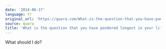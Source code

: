 ```yaml
---
date: '2014-06-17'
language: fr
original_url: 'https://quora.com/What-is-the-question-that-you-have-pondered-longest-in-your-life/answer/Clément-Renaud'
source: quora
title: 'What is the question that you have pondered longest in your life?'
---
```


What should I do?
